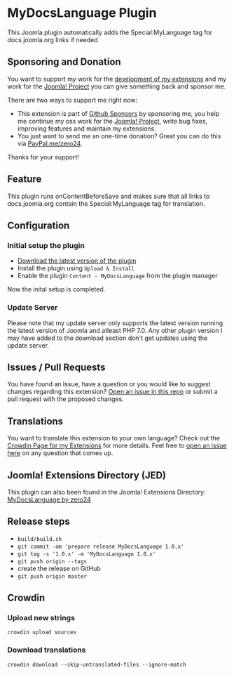 # MyDocsLanguage Plugin

This Joomla plugin automatically adds the Special:MyLanguage tag for docs.joomla.org links if needed

## Sponsoring and Donation

You want to support my work for the [development of my extensions](https://extensions.joomla.org/profile/profile/details/200189/) and my work for the [Joomla! Project](https://volunteers.joomla.org/joomlers/248-tobias-zulauf) you can give something back and sponsor me.

There are two ways to support me right now:
- This extension is part of [Github Sponsors](https://github.com/sponsors/zero-24/) by sponsoring me, you help me continue my oss work for the [Joomla! Project](https://volunteers.joomla.org/joomlers/248-tobias-zulauf), write bug fixes, improving features and maintain my extensions.
- You just want to send me an one-time donation? Great you can do this via [PayPal.me/zero24](https://www.paypal.me/zero24).

Thanks for your support!

## Feature

This plugin runs onContentBeforeSave and makes sure that all links to docs.joomla.org contain the Special:MyLanguage tag for translation.

## Configuration

### Initial setup the plugin

- [Download the latest version of the plugin](https://github.com/zero-24/plg_content_mydocslanguage/releases/latest)
- Install the plugin using `Upload & Install`
- Enable the plugin `Content - MyDocsLanguage` from the plugin manager

Now the inital setup is completed.

### Update Server

Please note that my update server only supports the latest version running the latest version of Joomla and atleast PHP 7.0.
Any other plugin version I may have added to the download section don't get updates using the update server.

## Issues / Pull Requests

You have found an Issue, have a question or you would like to suggest changes regarding this extension?
[Open an issue in this repo](https://github.com/zero-24/plg_content_mydocslanguage/issues/new) or submit a pull request with the proposed changes.

## Translations

You want to translate this extension to your own language? Check out the [Crowdin Page for my Extensions](https://joomla.crowdin.com/zero-24) for more details. Feel free to [open an issue here](https://github.com/zero-24/plg_content_mydocslanguage/issues/new) on any question that comes up.

## Joomla! Extensions Directory (JED)

This plugin can also been found in the Joomla! Extensions Directory: [MyDocsLanguage by zero24](https://extensions.joomla.org/extension/mydocslanguage/)

## Release steps

- `build/build.sh`
- `git commit -am 'prepare release MyDocsLanguage 1.0.x'`
- `git tag -s '1.0.x' -m 'MyDocsLanguage 1.0.x'`
- `git push origin --tags`
- create the release on GitHub
- `git push origin master`

## Crowdin

### Upload new strings

`crowdin upload sources`

### Download translations

`crowdin download --skip-untranslated-files --ignore-match`
